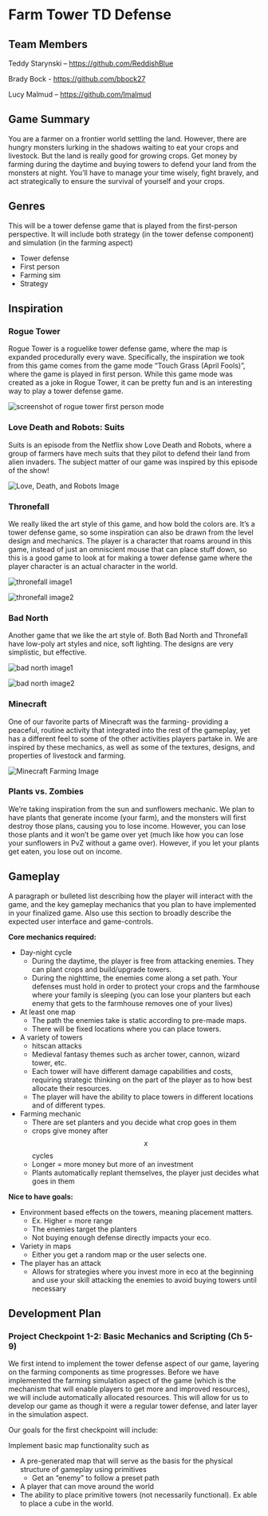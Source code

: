 # Farm Tower TD Defense 

## Team Members 

Teddy Starynski – https://github.com/ReddishBlue 

Brady Bock - https://github.com/bbock27 

Lucy Malmud – https://github.com/lmalmud 

## Game Summary 

You are a farmer on a frontier world settling the land. However, there are hungry monsters lurking in the shadows waiting to eat your crops and livestock. But the land is really good for growing crops. Get money by farming during the daytime and buying towers to defend your land from the monsters at night. You’ll have to manage your time wisely, fight bravely, and act strategically to ensure the survival of yourself and your crops. 

## Genres 

This will be a tower defense game that is played from the first-person perspective. It will include both strategy (in the tower defense component) and simulation (in the farming aspect) 
- Tower defense 
- First person
- Farming sim 
- Strategy 

## Inspiration 

### Rogue Tower 

Rogue Tower is a roguelike tower defense game, where the map is expanded procedurally every wave. Specifically, the inspiration we took from this game comes from the game mode “Touch Grass (April Fools)”, where the game is played in first person. While this game mode was created as a joke in Rogue Tower, it can be pretty fun and is an interesting way to play a tower defense game. 

![screenshot of rogue tower first person mode](GameDesignDocScreenshots/rogueTowerScreenshot.png) 

### Love Death and Robots: Suits 

Suits is an episode from the Netflix show Love Death and Robots, where a group of farmers have mech suits that they pilot to defend their land from alien invaders. The subject matter of our game was inspired by this episode of the show! 

![Love, Death, and Robots Image](https://images.squarespace-cdn.com/content/v1/5b3cee29697a98bbfb322033/1602565009284-23POBIW9CNGPXZTBS53B/2020-10-10_11h39_37.png?format=1500w) 

### Thronefall 

We really liked the art style of this game, and how bold the colors are. It’s a tower defense game, so some inspiration can also be drawn from the level design and mechanics. The player is a character that roams around in this game, instead of just an omniscient mouse that can place stuff down, so this is a good game to look at for making a tower defense game where the player character is an actual character in the world. 

![thronefall image1](GameDesignDocScreenshots/thronefall1.png) 

![thronefall image2](GameDesignDocScreenshots/thronefall2.png) 


### Bad North 

Another game that we like the art style of. Both Bad North and Thronefall have low-poly art styles and nice, soft lighting. The designs are very simplistic, but effective. 

![bad north image1](GameDesignDocScreenshots/badNorth1.png) 

![bad north image2](GameDesignDocScreenshots/badNorth2.png) 
 

### Minecraft 

One of our favorite parts of Minecraft was the farming- providing a peaceful, routine activity that integrated into the rest of the gameplay, yet has a different feel to some of the other activities players partake in. We are inspired by these mechanics, as well as some of the textures, designs, and properties of livestock and farming. 

![Minecraft Farming Image](https://images.surferseo.art/4d7c9bab-c8e4-427a-8b2f-b9d3147e24aa.png) 


### Plants vs. Zombies 

We’re taking inspiration from the sun and sunflowers mechanic. We plan to have plants that generate income (your farm), and the monsters will first destroy those plans, causing you to lose income. However, you can lose those plants and it won’t be game over yet (much like how you can lose your sunflowers in PvZ without a game over). However, if you let your plants get eaten, you lose out on income.  


## Gameplay 

A paragraph or bulleted list describing how the player will interact with the game, and the key gameplay mechanics that you plan to have implemented in your finalized game. Also use this section to broadly describe the expected user interface and game-controls. 

**Core mechanics required:** 
- Day-night cycle 
    - During the daytime, the player is free from attacking enemies. They can plant crops and build/upgrade towers. 
    - During the nighttime, the enemies come along a set path. Your defenses must hold in order to protect your crops and the farmhouse where your family is sleeping (you can lose your planters but each enemy that gets to the farmhouse removes one of your lives) 
- At least one map 
    - The path the enemies take is static according to pre-made maps.  
    - There will be fixed locations where you can place towers.  
- A variety of towers
    - hitscan attacks
    - Medieval fantasy themes such as archer tower, cannon, wizard tower, etc. 
    - Each tower will have different damage capabilities and costs, requiring strategic thinking on the part of the player as to how best allocate their resources. 
    - The player will have the ability to place towers in different locations and of different types. 
- Farming mechanic 
    - There are set planters and you decide what crop goes in them  
    - crops give money after $$x$$ cycles 
    - Longer = more money but more of an investment 
    - Plants automatically replant themselves, the player just decides what goes in them 

**Nice to have goals:** 
- Environment based effects on the towers, meaning placement matters.
    - Ex. Higher = more range 
    - The enemies target the planters 
    - Not buying enough defense directly impacts your eco. 
- Variety in maps 
    - Either you get a random map or the user selects one.  
- The player has an attack 
    - Allows for strategies where you invest more in eco at the beginning and use your skill attacking the enemies to avoid buying towers until necessary 

## Development Plan 

### Project Checkpoint 1-2: Basic Mechanics and Scripting (Ch 5-9) 

We first intend to implement the tower defense aspect of our game, layering on the farming components as time progresses. Before we have implemented the farming simulation aspect of the game (which is the mechanism that will enable players to get more and improved resources), we will include automatically allocated resources. This will allow for us to develop our game as though it were a regular tower defense, and later layer in the simulation aspect. 

Our goals for the first checkpoint will include: 

Implement basic map functionality such as 
- A pre-generated map that will serve as the basis for the physical structure of gameplay using primitives 
    - Get an “enemy” to follow a preset path 
- A player that can move around the world 
- The ability to place primitive towers (not necessarily functional). Ex able to place a cube in the world.
